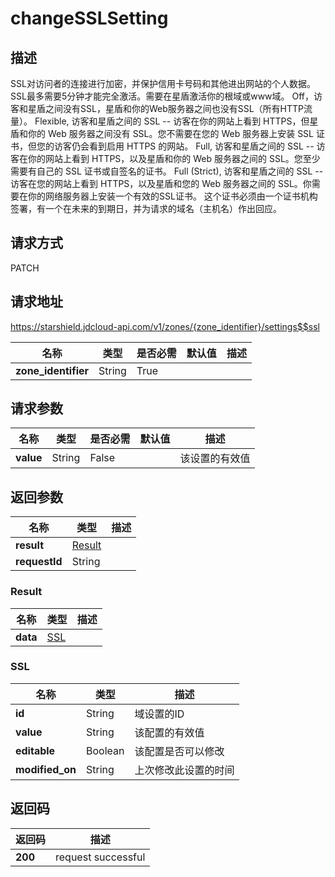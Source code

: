# changeSSLSetting


## 描述
SSL对访问者的连接进行加密，并保护信用卡号码和其他进出网站的个人数据。
SSL最多需要5分钟才能完全激活。需要在星盾激活你的根域或www域。
Off，访客和星盾之间没有SSL，星盾和你的Web服务器之间也没有SSL（所有HTTP流量）。
Flexible, 访客和星盾之间的 SSL -- 访客在你的网站上看到 HTTPS，但星盾和你的 Web 服务器之间没有 SSL。您不需要在您的 Web 服务器上安装 SSL 证书，但您的访客仍会看到启用 HTTPS 的网站。
Full, 访客和星盾之间的 SSL -- 访客在你的网站上看到 HTTPS，以及星盾和你的 Web 服务器之间的 SSL。您至少需要有自己的 SSL 证书或自签名的证书。
Full (Strict), 访客和星盾之间的 SSL -- 访客在您的网站上看到 HTTPS，以及星盾和您的 Web 服务器之间的 SSL。你需要在你的网络服务器上安装一个有效的SSL证书。
这个证书必须由一个证书机构签署，有一个在未来的到期日，并为请求的域名（主机名）作出回应。


## 请求方式
PATCH

## 请求地址
https://starshield.jdcloud-api.com/v1/zones/{zone_identifier}/settings$$ssl

|名称|类型|是否必需|默认值|描述|
|---|---|---|---|---|
|**zone_identifier**|String|True| | |

## 请求参数
|名称|类型|是否必需|默认值|描述|
|---|---|---|---|---|
|**value**|String|False| |该设置的有效值|


## 返回参数
|名称|类型|描述|
|---|---|---|
|**result**|[Result](changeSSLSetting#result)| |
|**requestId**|String| |

### <div id="result">Result</div>
|名称|类型|描述|
|---|---|---|
|**data**|[SSL](changeSSLSetting#ssl)| |
### <div id="ssl">SSL</div>
|名称|类型|描述|
|---|---|---|
|**id**|String|域设置的ID|
|**value**|String|该配置的有效值|
|**editable**|Boolean|该配置是否可以修改|
|**modified_on**|String|上次修改此设置的时间|

## 返回码
|返回码|描述|
|---|---|
|**200**|request successful|

